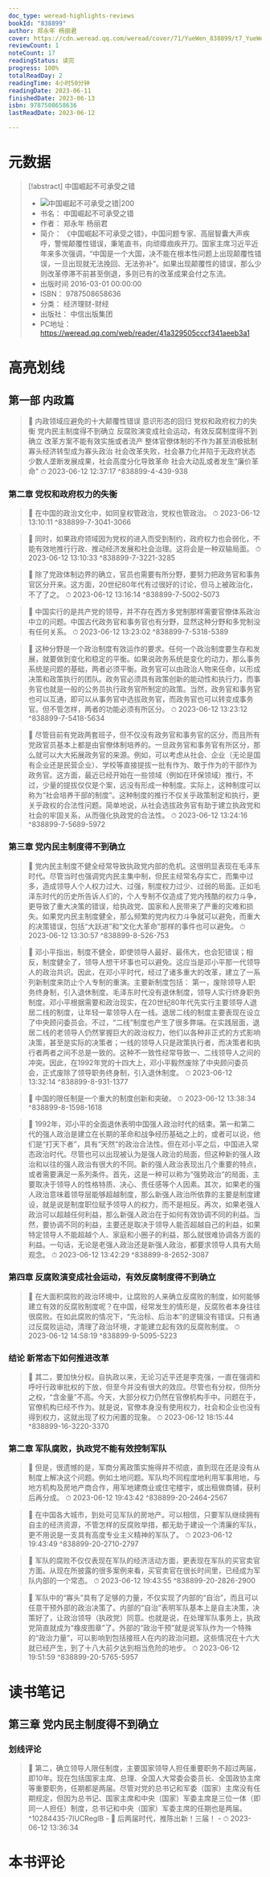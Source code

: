 ```yaml
---
doc_type: weread-highlights-reviews
bookId: "838899"
author: 郑永年 杨丽君
cover: https://cdn.weread.qq.com/weread/cover/71/YueWen_838899/t7_YueWen_838899.jpg
reviewCount: 1
noteCount: 17
readingStatus: 读完
progress: 100%
totalReadDay: 2
readingTime: 4小时50分钟
readingDate: 2023-06-11
finishedDate: 2023-06-13
isbn: 9787508658636
lastReadDate: 2023-06-12

---
```

# 元数据
> [!abstract] 中国崛起不可承受之错
> - ![ 中国崛起不可承受之错|200](https://cdn.weread.qq.com/weread/cover/71/YueWen_838899/t7_YueWen_838899.jpg)
> - 书名： 中国崛起不可承受之错
> - 作者： 郑永年 杨丽君
> - 简介： 《中国崛起不可承受之错》，中国问题专家、高层智囊大声疾呼，警惕颠覆性错误，秉笔直书，向顽瘴痼疾开刀。国家主席习近平近年来多次强调，“中国是一个大国，决不能在根本性问题上出现颠覆性错误，一旦出现就无法挽回、无法弥补”。如果出现颠覆性的错误，那么少则改革停滞不前甚至倒退，多则已有的改革成果会付之东流。
> - 出版时间 2016-03-01 00:00:00
> - ISBN： 9787508658636
> - 分类： 经济理财-财经
> - 出版社： 中信出版集团
> - PC地址：https://weread.qq.com/web/reader/41a329505cccf341aeeb3a1

# 高亮划线

## 第一部 内政篇

> 📌 内政领域应避免的十大颠覆性错误
意识形态的回归
党权和政府权力的失衡
党内民主制度得不到确立
反腐败演变成社会运动，有效反腐制度得不到确立
改革方案不能有效实施或者流产
整体官僚体制的不作为甚至消极抵制
寡头经济转型成为寡头政治
社会改革失败，社会暴力化并陷于无政府状态
少数人垄断发展成果，社会高度分化导致革命
社会大动乱或者发生“廉价革命” 
> ⏱ 2023-06-12 12:37:17 ^838899-4-439-938

### 第二章 党权和政府权力的失衡

> 📌 在中国的政治文化中，如同皇权管政治，党权也管政治。 
> ⏱ 2023-06-12 13:10:11 ^838899-7-3041-3066

> 📌 同时，如果政府领域因为党权的进入而受到制约，政府权力也会弱化，不能有效地推行行政、推动经济发展和社会治理。这将会是一种双输局面。 
> ⏱ 2023-06-12 13:10:33 ^838899-7-3221-3285

> 📌 除了党政体制边界的确立，官员也需要有所分野，要努力把政务官和事务官区分开来。这方面，20世纪80年代有过很好的讨论，但马上被政治化，不了了之。 
> ⏱ 2023-06-12 13:16:14 ^838899-7-5002-5073

> 📌 中国实行的是共产党的领导，并不存在西方多党制那样需要官僚体系政治中立的问题。中国古代政务官和事务官也有分野，显然这种分野和多党制没有任何关系。 
> ⏱ 2023-06-12 13:23:02 ^838899-7-5318-5389

> 📌 这种分野是一个政治制度有效运作的要求。任何一个政治制度要生存和发展，就要做到变化和稳定的平衡。如果说政务系统是变化的动力，那么事务系统是问题的基础，两者必须平衡。政务官可以由政治人物来任命，以形成决策和政策执行的团队。政务官必须具有政策创新的能动性和执行力，而事务官也就是一般的公务员执行政务官所制定的政策。当然，政务官和事务官也可以互通，即可以从事务官中选拔政务官，而政务官也可以转变成事务官。但不管怎样，两者的功能必须有所区分。 
> ⏱ 2023-06-12 13:23:12 ^838899-7-5418-5634

> 📌 尽管目前有党政两套班子，但不仅没有政务官和事务官的区分，而且所有党政官员基本上都是由官僚体制培养的。一旦政务官和事务官有所区分，那么就可以大大拓展政务官的来源。例如，可以考虑从社会、企业（无论是国有企业还是民营企业）、学校等直接提拔一批有作为、敢于作为的干部作为政务官。这方面，最近已经开始在一些领域（例如在环保领域）推行，不过，少量的提拔仅仅是个案，远没有形成一种制度。实际上，这种制度可以称为“社会培养干部的制度”。这种制度的推行不仅关乎政策制定和执行，更关乎政权的合法性问题。简单地说，从社会选拔政务官有助于建立执政党和社会的牢固关系，从而强化执政党的合法性。 
> ⏱ 2023-06-12 13:24:16 ^838899-7-5689-5972

### 第三章 党内民主制度得不到确立

> 📌 党内民主制度不健全经常导致执政党内部的危机。这很明显表现在毛泽东时代。尽管当时也强调党内民主集中制，但民主经常名存实亡，而集中过多，造成领导人个人权力过大、过强，制度权力过少、过弱的局面。正如毛泽东时代的历史所告诉人们的，个人专制不仅造成了党内残酷的权力斗争，更导致了重大决策的错误，给执政党、国家和人民带来了严重的灾难和损失。如果党内民主制度健全，那么频繁的党内权力斗争就可以避免，而重大的决策错误，包括“大跃进”和“文化大革命”那样的事件也可以避免。 
> ⏱ 2023-06-12 13:30:57 ^838899-8-526-753

> 📌 邓小平指出，制度不健全，即使领导人最好、最伟大，也会犯错误；相反，制度健全了，领导人想干坏事也可以避免。这应当是邓小平那一代领导人的政治共识。因此，在邓小平时代，经过了诸多重大的改革，建立了一系列新制度来防止个人专制的重演。主要新制度包括：
第一，废除领导人职务终身制，引入退休制度。毛泽东时代没有退休制度，领导人实行终身职务制度。邓小平根据需要和政治现实，在20世纪80年代先实行主要领导人退居二线的制度，让年轻一辈领导人在一线。退居二线的制度主要表现在设立了中央顾问委员会。不过，“二线”制度也产生了很多弊端。在实践层面，退居二线的老领导人仍然掌握巨大的政治权力，他们以各种非正式的方式影响决策，甚至是实际的决策者；一线的领导人只是政策执行者，而决策者和执行者两者之间不总是一致的。这种不一致性经常导致一、二线领导人之间的冲突。因此，在1992年党的十四大上，邓小平毅然废除了中央顾问委员会，正式废除了领导职务终身制，引入退休制度。 
> ⏱ 2023-06-12 13:32:14 ^838899-8-931-1377

> 📌 中国的限任制是一个重大的制度创新和突破。 
> ⏱ 2023-06-12 13:38:34 ^838899-8-1598-1618

> 📌 1992年，邓小平的全面退休表明中国强人政治时代的结束。第一和第二代的强人政治是建立在长期的革命和战争经历基础之上的，或者可以说，他们是“打天下者”，具有“天然”的政治合法性。但在邓小平之后，中国进入常态政治时代。尽管也可以出现被认为是强人政治的局面，但这种新的强人政治和以往的强人政治有很大的不同。新的强人政治表现出几个重要的特点，或者需要满足一系列条件。首先，这是一种可以称为“强势政治”的局面，主要取决于领导人的性格特质、决心、责任感等个人因素。其次，如果老的强人政治意味着领导层能够超越制度，那么新强人政治所依靠的主要是制度建设，就是说是制度职位赋予领导人的权力，而不是相反。再次，如果老强人政治可以超越任何利益，那么新强人政治在于如何有效协调不同的利益。当然，要协调不同的利益，主要还是取决于领导人能否超越自己的利益，如果特定领导人不能超越个人、家庭和小圈子的利益，那么就很难协调各方面的利益。一句话，无论是老强人政治还是新强人政治，都要求领导人具有大局观念。 
> ⏱ 2023-06-12 13:42:29 ^838899-8-2652-3087

### 第四章 反腐败演变成社会运动，有效反腐制度得不到确立

> 📌 在大面积腐败的政治环境中，让腐败的人来确立反腐败的制度，如何能够建立有效的反腐败制度呢？在中国，经常发生的情形是，反腐败者本身往往很腐败。在如此腐败的情况下，“先治标、后治本”的逻辑没有错误。只有通过反腐败运动，清理了政治环境，才能建立起有效的反腐败制度。 
> ⏱ 2023-06-12 14:58:19 ^838899-9-5095-5223

### 结论 新常态下如何推进改革

> 📌 其二，要加快分权。自执政以来，无论习近平还是李克强，一直在强调和呼吁行政审批权的下放，但至今并没有很大的效应。尽管也有分权，但所分之权，“含金量”不高。今天，大部分权力仍然在官僚机构手中。问题在于，官僚机构已经不作为。就是说，官僚本身没有使用权力，社会和企业也没有得到权力，这就出现了权力闲置的现象。 
> ⏱ 2023-06-12 18:15:44 ^838899-16-3220-3370

### 第二章 军队腐败，执政党不能有效控制军队

> 📌 但是，很遗憾的是，军商分离政策实施得并不彻底，直到现在还是没有从制度上解决这个问题。例如土地问题。军队均不同程度地利用军事用地，与地方机构及房地产商合作，用军地建商业或住宅楼宇，或出租做商铺，获利后再分成。 
> ⏱ 2023-06-12 19:43:42 ^838899-20-2464-2567

> 📌 在中国各大城市，到处可见军队的房地产。可以相信，只要军队继续拥有自主的经济资源，不管怎样的反腐败举措，都无助于建设一个清廉的军队，更不用说是一支具有高度专业主义精神的军队了。 
> ⏱ 2023-06-12 19:43:49 ^838899-20-2710-2797

> 📌 军队的腐败不仅仅表现在军队的经济活动方面，更表现在军队的买官卖官方面。从现在所披露的很多案例来看，买官卖官在很长时间里，已经成为军队内部的一个常态。 
> ⏱ 2023-06-12 19:43:55 ^838899-20-2826-2900

> 📌 军队中的“寡头”具有了足够的力量，不仅实现了内部的“自治”，而且可以任意干预外部的政治决策了。内部的“自治”表明军队基本上是自主决策，决策好了，让政治领导（执政党）同意。也就是说，在处理军队事务上，执政党简直就成为“橡皮图章”了。外部的“政治干预”就是说军队作为一个特殊的“政治力量”，可以影响到包括接班人在内的政治问题。这些情况在十六大就已经产生，到了十八大前夕达到相当危险的地步。 
> ⏱ 2023-06-12 19:51:59 ^838899-20-5765-5957

# 读书笔记

## 第三章 党内民主制度得不到确立

### 划线评论
> 📌 第二，确立领导人限任制度，主要国家领导人担任重要职务不超过两届，即10年。现在包括国家主席、总理、全国人大常委会委员长、全国政协主席等重要职务，任期都是两届。尽管对党的总书记和军委（国家）主席没有任期规定，但因为总书记、国家主席和中央（国家）军委主席是三位一体（即同一人担任）制度，总书记和中央（国家）军委主席的任期也是两届。  ^10284435-7IUCReglB
    - 💭 后两届时代，推陈出新！三届！
    - ⏱ 2023-06-12 13:36:34
   
# 本书评论
